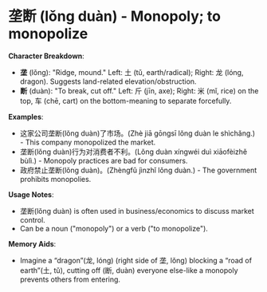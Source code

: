 # **垄断 (lǒng duàn) - Monopoly; to monopolize**

**Character Breakdown**:  
- **垄** (lǒng): "Ridge, mound." Left: 土 (tǔ, earth/radical); Right: 龙 (lóng, dragon). Suggests land-related elevation/obstruction.  
- **断** (duàn): "To break, cut off." Left: 斤 (jīn, axe); Right: 米 (mǐ, rice) on the top, 车 (chē, cart) on the bottom-meaning to separate forcefully.

**Examples**:  
- 这家公司垄断(lǒng duàn)了市场。(Zhè jiā gōngsī lǒng duàn le shìchǎng.) - This company monopolized the market.  
- 垄断(lǒng duàn)行为对消费者不利。(Lǒng duàn xíngwéi duì xiāofèizhě bùlì.) - Monopoly practices are bad for consumers.  
- 政府禁止垄断(lǒng duàn)。(Zhèngfǔ jìnzhǐ lǒng duàn.) - The government prohibits monopolies.

**Usage Notes**:  
- 垄断(lǒng duàn) is often used in business/economics to discuss market control.  
- Can be a noun ("monopoly") or a verb ("to monopolize").

**Memory Aids**:  
- Imagine a “dragon”(龙, lóng) (right side of 垄, lǒng) blocking a “road of earth”(土, tǔ), cutting off (断, duàn) everyone else-like a monopoly prevents others from entering.